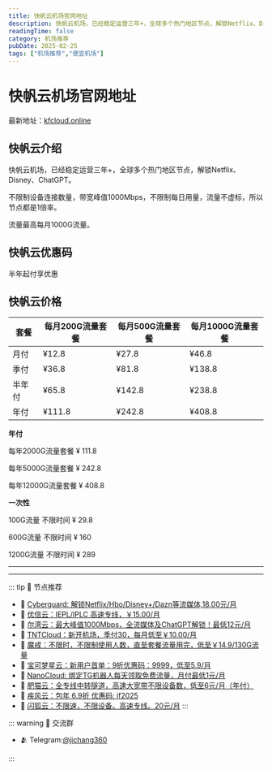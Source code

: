 ```yaml
---
title: 快帆云机场官网地址
description: 快帆云机场，已经稳定运营三年+，全球多个热门地区节点，解锁Netflix、Disney、ChatGPT。
readingTime: false
category: 机场推荐
pubDate: 2025-02-25
tags: ["机场推荐","便宜机场"]
---
```


# 快帆云机场官网地址

最新地址：[kfcloud.online](https://a.suola.link/youxinyun)

## 快帆云介绍

快帆云机场，已经稳定运营三年+，全球多个热门地区节点，解锁Netflix、Disney、ChatGPT。

不限制设备连接数量，带宽峰值1000Mbps，不限制每日用量，流量不虚标，所以节点都是1倍率。

流量最高每月1000G流量。

## 快帆云优惠码

半年起付享优惠

## 快帆云价格

|套餐|每月200G流量套餐|每月500G流量套餐|每月1000G流量套餐|
|----|----|----|----|
|月付|¥12.8|¥27.8|¥46.8|
|季付|¥36.8|¥81.8|¥138.8|
|半年付|¥65.8|¥142.8|¥238.8|
|年付|¥111.8|¥242.8|¥408.8|

**年付**

每年2000G流量套餐 ¥ 111.8

每年5000G流量套餐 ¥ 242.8

每年12000G流量套餐 ¥ 408.8

**一次性**

100G流量 不限时间 ¥ 29.8

600G流量 不限时间 ¥ 160

1200G流量 不限时间 ¥ 289

---------
---------

::: tip 🎉 节点推荐
- 🚀 [Cyberguard: 解锁Netflix/Hbo/Disney+/Dazn等流媒体,18.00元/月](https://www.cyberguard.best/#/register?code=XsreC0T5)<br>
- 🚀 [优信云：IEPL/IPLC 高速专线，￥15.00/月](https://www.优信云.com/#/register?code=JRtE5uIV)<br>
- 🚀 [尔湾云：最大峰值1000Mbps，全流媒体及ChatGPT解锁！最低12元/月](https://erwan6.net/auth/register?code=BoObCd)<br>
- 🚀 [TNTCloud：新开机场，季付30，每月低至￥10.00/月](https://haibing822.tntvipaff.cc/#/register?code=GtjJVgml)<br>
- 🚀 [魔戒：不限时，不限制使用人数，直至套餐流量用完，低至￥14.9/130G流量](https://mojie.app/#/register?code=sSdtPtLo)<br>
- 🚀 [宝可梦星云：新用户首单：9折优惠码：9999，低至5.9/月 ](https://love.521pokemon.com/register?code=56ERkkxp)<br>
- 🚀 [NanoCloud: 绑定TG机器人每天领取免费流量，月付最低1元/月](https://edu.uodoo.bid/auth/register?code=JMiOQDHf)<br>
- 🚀 [肥猫云：全专线中转隧道，高速大宽带不限设备数，低至6元/月（年付）](https://fchb1188.fcvipaff.cc/register?aff=X1vZd2wf)<br>
- 🚀 [疾风云：包年 6.9折 优惠码: jf2025](https://homes.tr25.cn?code=ReCm)<br>
- 🚀 [闪狐云：不限速，不限设备。高速专线。20元/月](https://inv02.ffaff.cc/register?aff=WQApz2pv)
:::

::: warning  💬 交流群

- 🫂 Telegram:[@jichang360](https://t.me/jichang360)

:::

